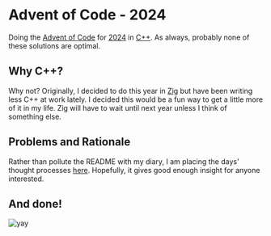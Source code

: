# Advent of Code - 2024
Doing the [Advent of Code](https://adventofcode.com/) for [2024](https://adventofcode.com/2024/) in [C++](https://isocpp.org/).
As always, probably none of these solutions are optimal.

## Why C++?
Why not?
Originally, I decided to do this year in [Zig](https://ziglang.org/) but have been writing less C++ at work lately.
I decided this would be a fun way to get a little more of it in my life.
Zig will have to wait until next year unless I think of something else.

## Problems and Rationale
Rather than pollute the README with my diary, I am placing the days' thought processes [here](PROBLEMS_DAILY.md).
Hopefully, it gives good enough insight for anyone interested.

## And done!
![yay](https://github.com/user-attachments/assets/fe03551f-7ece-4024-ac69-8256ad9e44a2)
